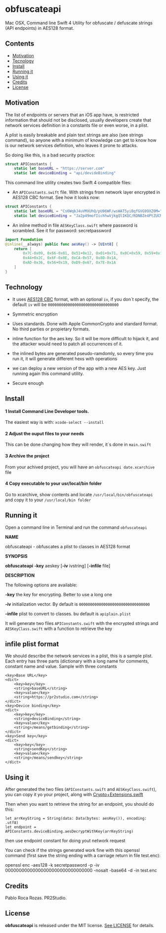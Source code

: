 # obfuscateapi

Mac OSX, Command line Swift 4 Utility for obfuscate / defuscate strings (API endpoints) in AES128 format.

## Contents

- [Motivation](#motivation)
- [Tecnology](#technology)
- [Install](#install)
- [Running it](#running-it)
- [Using it](#using-it)
- [Credits](#credits)
- [License](#license)

## Motivation

The list of endpoints or servers that an iOS app have, is restricted information that should not be disclosed, usually developers create that network services definition in a constants file or even worse, in a plist.

A plist is easily breakable and plain text strings are also (see strings command), so anyone with a minimum of knowledge can get to know how is our network services definition, who leaves it prone to attacks.

So doing like this, is a bad security practice:

```swift
struct APIConstants {
    static let baseURL = "https://server.com"
    static let deviceBinding = "api/devideBinding"
```

This command line utility creates two Swift 4 compatible files:

- An ```APIConstants.swift``` file. With strings from network layer encrypted in AES128 CBC format. See how it looks now:

```swift
struct APIConstants {
    static let baseURL = "Cs6WqbJ4uVMXUhQ/pU96WF/wsWAT5yiBqfGVG99XZ0M="
    static let deviceBinding = "Ja2p49mofIichhwVjkgQlIKQC/RDNBZe4PtZUCMaYCY="
```

- An inline method in file ```AESKeyClass.swift``` where password is scrambled. See it for password: secretpassword

```swift
import Foundation
@inline(__always) public func aesKey() -> [UInt8] {
    return [
        0x7C-0x09, 0x66-0x01, 0x51+0x12, 0x01+0x71, 0x0C+0x59, 0x59+0x1B,
        0x44+0x2C, 0x6F-0x0E, 0xCA-0x57, 0x8D-0x1A,
        0xAD-0x36, 0x56+0x19, 0xD9-0x67, 0x7E-0x1A
    ]
}
```
## Technology

* It uses [AES128 CBC](https://tools.ietf.org/html/rfc3602) format, with an optional ```iv```, if you don´t specify, the default ```iv``` will be ```00000000000000000000000000000000```

* Symmetric encryption

* Uses standards. Done with Apple CommonCrypto and standard format. No third parties or propietary formats.

* inline function for the aes key. So it will be more difficult to hijack it, and the attacker would need to patch all occurrences of it.

* the inlined bytes are generated pseudo-ramdomly, so every time you run it, it will generate different hexs with operations

* we can deploy a new version of the app with a new AES key. Just running again this command utility.

* Secure enough

## Install

#### 1 Install Command Line Developer tools.

The easiest way is with: ```xcode-select --install```

#### 2 Adjust the ouput files to your needs

This can be done changing how they will render, it´s done in ```main.swift```

#### 3 Archive the project

From your achived project, you will have an ```obfuscateapi date.xcarchive``` file

#### 4 Copy executable to your usr/local/bin folder

Go to xcarchive, show contents and locate  ```/usr/local/bin/obfuscateapi``` and copy it to your ```/usr/local/bin folder```

## Running it

Open a command line in Terminal and run the command ```obfuscateapi```

**NAME** 

obfuscateapi - obfuscates a plist to classes in AES128 format

**SYNOPSIS**

   **obfuscateapi** **-key** aeskey [**-iv** ivstring] [**-infile** file]

**DESCRIPTION**

The following options are available:

**-key** the key for encrypting. Better to use a long one

**-iv** initialization vector. By default is `00000000000000000000000000000000`

**-infile** plist to convert to classes. bu default is `apiplain.plist`

It will generate two files `APIConstants.swift` with the encrypted strings and `AESKeyClass.swift` with a function to retrieve the key

## infile plist format

We should describe the network services in a plist, this is a sample plist. Each entry has three parts (dictionary with a long name for comments, constant name and value. Sample with three constants

	<key>Base URL</key>
	<dict>
		<key>key</key>
		<string>baseURL</string>
		<key>value</key>
		<string>https://pr2studio.com</string>
	</dict>
	<key>Device binding</key>
	<dict>
		<key>key</key>
		<string>deviceBinding</string>
		<key>value</key>
		<string>/means/getbinding</string>
	</dict>
	<key>Send key</key>
	<dict>
		<key>key</key>
		<string>sendKey</string>
		<key>value</key>
		<string>/means/sendkey</string>
	</dict>

## Using it

After generated the two files (`APIConstants.swift` and `AESKeyClass.swift`), you can copy it yo your project, along with [Crypto+Extensions.swift](https://github.com/pabloroca/obfuscateapi/blob/master/obfuscateapi/Crypto%2BExtensions.swift)

Then when you want to retrieve the string for an endpoint, you should do this:

```
let arrKeyString = String(data: Data(bytes: aesKey()), encoding: .utf8)
let endpoint = APIConstants.deviceBinding.aesDecryptWithKey(arrKeyString)
```

then use endpoint constant for doing yout network request

You can check if the strings generated work fine with this openssl command (first save the string ending with a carriage return in file test.enc):

openssl enc -aes128 -k secretpassword -p -iv 00000000000000000000000000000000 -nosalt -base64 -d -in test.enc

## Credits

Pablo Roca Rozas. PR2Studio.

## License

**obfuscateapi** is released under the MIT license. [See LICENSE](https://github.com/pabloroca/obfuscateapi/blob/master/LICENSE) for details.
